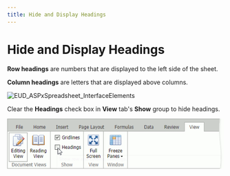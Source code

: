 ```yaml
---
title: Hide and Display Headings
---
```

# Hide and Display Headings
**Row headings** are numbers that are displayed to the left side of the sheet.

**Column headings** are letters that are displayed above columns.

![EUD_ASPxSpreadsheet_InterfaceElements](../../../images/img26083.png)

Clear the **Headings** check box in **View** tab's **Show** group to hide headings.

![EUD_ASPxSpreadsheet_View_Gridlines](../../../images/spreadsheet-viewing-headings.png)